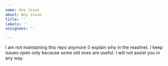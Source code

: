 ```yaml
---
name: Any issue
about: Any issue
title: ''
labels: ''
assignees: ''

---
```


I am not maintaining this repo anymore (I explain why in the readme).
I keep issues open only because some old ones are useful.
I will not assist you in any way.
